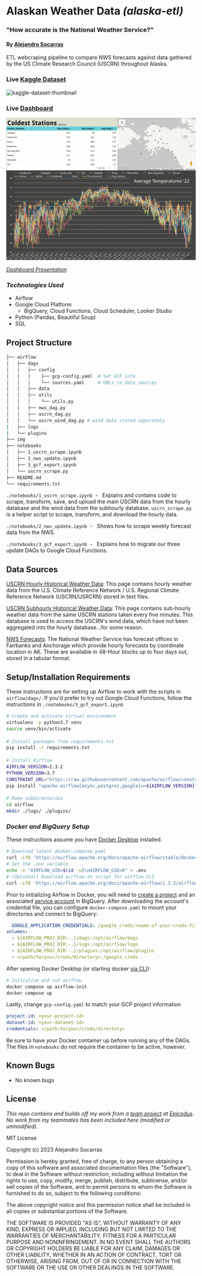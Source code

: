# Alaskan Weather Data _(alaska-etl)_

### "How accurate is the National Weather Service?"

#### By [Alejandro Socarras](https://alexsocarras.com)


ETL webcraping pipeline to compare NWS forecasts against data gathered by the US Climate Research Council (USCRN) throughout Alaska.

### Live [Kaggle Dataset]()

![kaggle-dataset-thumbnail]()

### Live [Dashboard]()

![dashboard](img/alaska.gif)

_[Dashboard Presentation](https://lookerstudio.google.com/u/0/reporting/3d8306ba-0df6-42cb-bb90-f23924a0d2c6/)_

### _**Technologies Used**_ 
* Airflow 
* Google Cloud Platform 
  * BigQuery, Cloud Functions, Cloud Scheduler, Looker Studio
* Python (Pandas, Beautiful Soup)
* SQL
  
## Project Structure 
```bash
├── airflow                   
│   ├── dags
│   │   ├── config
│   │   │    ├── gcp-config.yaml  # Set GCP info
│   │   │    └── sources.yaml     # URLs to data sources      
│   │   ├── data
│   │   ├── utils
│   │   │    └── utils.py 
│   │   ├── nws_dag.py             
│   │   ├── uscrn_dag.py
│   │   └── uscrn_wind_dag.py # wind data stored separately
|   ├── logs    
|   └── plugins 
├── img
├── notebooks
│   ├── 1_uscrn_scrape.ipynb
│   ├── 2_nws_update.ipynb
│   ├── 3_gcf_export.ipynb
│   └── uscrn_scrape.py          
├── README.md
└── requirements.txt
```
`./notebooks/1_uscrn_scrape.ipynb` &nbsp;- &nbsp; Explains and contains code to scrape, transform, save, and upload the main USCRN data from the hourly database and the wind data from the subhourly database. `uscrn_scrape.py` is a helper script to scrape, transform, and download the hourly data. 

`./notebooks/2_nws_update.ipynb` &nbsp;- &nbsp; Shows how to scrape weekly forecast data from the NWS.  

`./notebooks/3_gcf_export.ipynb` &nbsp;- &nbsp; Explains how to migrate our three update DAGs to Google Cloud Functions.

## Data Sources
[USCRN Hourly Historical Weather Data](https://www.ncei.noaa.gov/pub/data/uscrn/products/hourly02/): This page contains hourly weather data from the U.S. Climate Reference Network / U.S. Regional Climate Reference Network (USCRN/USRCRN) stored in text files.

[USCRN Subhourly Historical Weather Data](https://www.ncei.noaa.gov/pub/data/uscrn/products/subhourly01/): This page contains sub-hourly weather data from the same USCRN stations taken every five minutes. This database is used to access the USCRN's wind data, which have not been aggregated into the hourly database...for some reason.


[NWS Forecasts](https://forecast.weather.gov/MapClick.php?lat=60.7506&lon=-160.5006&unit=0&lg=english&FcstType=digital): The National Weather Service has forecast offices in Fairbanks and Anchorage which provide hourly forecasts by coordinate location in AK. These are available in 48-Hour blocks up to four days out, stored in a tabular format. 
  

## Setup/Installation Requirements

These instructions are for setting up Airflow to work with the scripts in `airflow/dags/`. If you'd prefer to try out Google Cloud Functions, follow the instructions in `./notebooks/3_gcf_export.ipynb` 

```bash 
# Create and activate virtual environment
virtualenv -p python3.7 venv 
source venv/bin/activate

# Install packages from requirements.txt
pip install -r requirements.txt

# Install Airflow 
AIRFLOW_VERSION=2.3.2 
PYTHON_VERSION=3.7 
CONSTRAINT_URL="https://raw.githubusercontent.com/apache/airflow/constraints-${AIRFLOW_VERSION}/constraints-${PYTHON_VERSION}.txt"
pip install "apache-airflow[async,postgres,google]==${AIRFLOW_VERSION}" --constraint "${CONSTRAINT_URL}"

# Make subdirectories 
cd airflow 
mkdir ./logs/ ./plugins/
```

### **_Docker and BigQuery Setup_**

These instructions assume you have [Docker Desktop](https://www.docker.com/products/docker-desktop/) installed. 

```bash
# Download latest docker-compose.yaml
curl -LfO 'https://airflow.apache.org/docs/apache-airflow/stable/docker-compose.yaml'
# Set the .env variable
echo -e "AIRFLOW_UID=$(id -u)\nAIRFLOW_GID=0" > .env
# (Optional) Download airflow.sh script for airflow CLI 
curl -LfO 'https://airflow.apache.org/docs/apache-airflow/2.3.2/airflow.sh'

```
Prior to initializing Airflow in Docker, you will need to [create a project](https://cloud.google.com/resource-manager/docs/creating-managing-projects) and an associated [service account](https://cloud.google.com/iam/docs/creating-managing-service-accounts) in BigQuery. After downloading the account's credential file, you can configure `docker-compose.yaml` to mount your directories and connect to BigQuery:
```yaml 
  GOOGLE_APPLICATION_CREDENTIALS: /google_creds/<name-of-your-creds-file>.json
volumes:
  - ${AIRFLOW_PROJ_DIR:-.}/dags:/opt/airflow/dags
  - ${AIRFLOW_PROJ_DIR:-.}/logs:/opt/airflow/logs
  - ${AIRFLOW_PROJ_DIR:-.}/plugins:/opt/airflow/plugins
  - </path/to/your/creds/directory>:/google_creds
```
After opening Docker Desktop (or starting docker [via CLI](https://docs.docker.com/config/daemon/start/)): 

```bash
# Initialize and run airflow 
docker compose up airflow-init 
docker compose up 
```
Lastly, change `gcp-config.yaml` to match your GCP project information

```yaml
project-id: <your-project-id>
dataset-id: <your-dataset-id>
credentials: </path/to/your/creds/directory>
```
Be sure to have your Docker container up before running any of the DAGs. The files in `notebooks` do not require the container to be active, however.

## Known Bugs

* No known bugs


## License

_This repo contains and builds off my work from a [team project](https://github.com/apsocarras/team-week3) at [Epicodus](https://www.epicodus.com/). No work from my teammates has been included here (modified or unmodified)._

MIT License

Copyright (c) 2023 Alejandro Socarras

Permission is hereby granted, free of charge, to any person obtaining a copy of this software and associated documentation files (the "Software"), to deal in the Software without restriction, including without limitation the rights to use, copy, modify, merge, publish, distribute, sublicense, and/or sell copies of the Software, and to permit persons to whom the Software is furnished to do so, subject to the following conditions:

The above copyright notice and this permission notice shall be included in all copies or substantial portions of the Software.

THE SOFTWARE IS PROVIDED "AS IS", WITHOUT WARRANTY OF ANY KIND, EXPRESS OR IMPLIED, INCLUDING BUT NOT LIMITED TO THE WARRANTIES OF MERCHANTABILITY, FITNESS FOR A PARTICULAR PURPOSE AND NONINFRINGEMENT. IN NO EVENT SHALL THE AUTHORS OR COPYRIGHT HOLDERS BE LIABLE FOR ANY CLAIM, DAMAGES OR OTHER LIABILITY, WHETHER IN AN ACTION OF CONTRACT, TORT OR OTHERWISE, ARISING FROM, OUT OF OR IN CONNECTION WITH THE SOFTWARE OR THE USE OR OTHER DEALINGS IN THE SOFTWARE.

</br>
